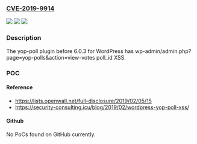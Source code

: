 ### [CVE-2019-9914](https://cve.mitre.org/cgi-bin/cvename.cgi?name=CVE-2019-9914)
![](https://img.shields.io/static/v1?label=Product&message=n%2Fa&color=blue)
![](https://img.shields.io/static/v1?label=Version&message=n%2Fa&color=blue)
![](https://img.shields.io/static/v1?label=Vulnerability&message=n%2Fa&color=brighgreen)

### Description

The yop-poll plugin before 6.0.3 for WordPress has wp-admin/admin.php?page=yop-polls&action=view-votes poll_id XSS.

### POC

#### Reference
- https://lists.openwall.net/full-disclosure/2019/02/05/15
- https://security-consulting.icu/blog/2019/02/wordpress-yop-poll-xss/

#### Github
No PoCs found on GitHub currently.

